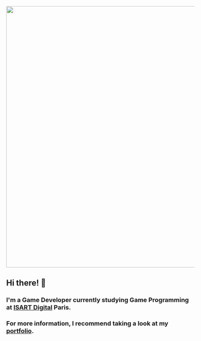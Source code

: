 <img src="https://user-images.githubusercontent.com/122649492/226490208-ee969b37-a1dd-46f3-97fa-fbea5fa06a5b.jpg" style="width:700px;"/>

## Hi there! :dizzy:
### I'm a Game Developer currently studying Game Programming at [ISART Digital](https://www.isart.com) Paris.
### For more information, I recommend taking a look at my [portfolio](https://noyacode.github.io/#/).
